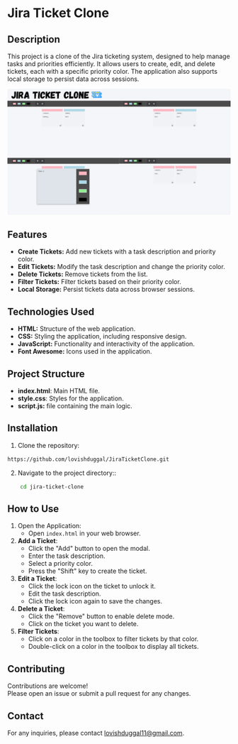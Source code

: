 # Jira Ticket Clone

## **Description**

This project is a clone of the Jira ticketing system, designed to help manage tasks and priorities efficiently. It allows users to create, edit, and delete tickets, each with a specific priority color. The application also supports local storage to persist data across sessions.

![Add a heading.png](header-image.png)

## **Features**

-   **Create Tickets:** Add new tickets with a task description and priority color.
-   **Edit Tickets:** Modify the task description and change the priority color.
-   **Delete Tickets:** Remove tickets from the list.
-   **Filter Tickets:** Filter tickets based on their priority color.
-   **Local Storage:** Persist tickets data across browser sessions.

## **Technologies Used**

-   **HTML:** Structure of the web application.
-   **CSS:** Styling the application, including responsive design.
-   **JavaScript:** Functionality and interactivity of the application.
-   **Font Awesome:** Icons used in the application.

## **Project Structure**

-   **index.html**: Main HTML file.
-   **style.css**: Styles for the application.
-   **script.js:** file containing the main logic.

## **Installation**

1. Clone the repository:

```bash
https://github.com/lovishduggal/JiraTicketClone.git
```

2. Navigate to the project directory::

```bash
    cd jira-ticket-clone
```

## How to Use

1. Open the Application:
    - Open `index.html` in your web browser.
2. **Add a Ticket**:
    - Click the "Add" button to open the modal.
    - Enter the task description.
    - Select a priority color.
    - Press the "Shift" key to create the ticket.
3. **Edit a Ticket**:
    - Click the lock icon on the ticket to unlock it.
    - Edit the task description.
    - Click the lock icon again to save the changes.
4. **Delete a Ticket**:
    - Click the "Remove" button to enable delete mode.
    - Click on the ticket you want to delete.
5. **Filter Tickets**:
    - Click on a color in the toolbox to filter tickets by that color.
    - Double-click on a color in the toolbox to display all tickets.

## **Contributing**

Contributions are welcome! Please open an issue or submit a pull request for any changes.

## **Contact**

For any inquiries, please contact lovishduggal11@gmail.com.
